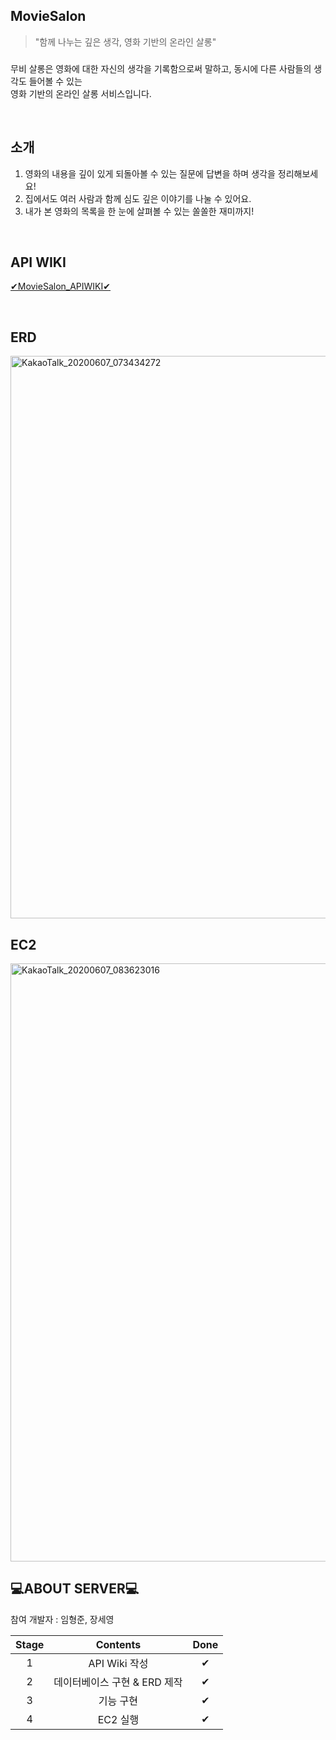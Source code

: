 ## MovieSalon
> "함께 나누는 깊은 생각, 영화 기반의 온라인 살롱"
### 
무비 살롱은 영화에 대한 자신의 생각을 기록함으로써 말하고, 동시에 다른 사람들의 생각도 들어볼 수 있는
<br> 영화 기반의 온라인 살롱 서비스입니다.

<br>

## 소개
1. 영화의 내용을 깊이 있게 되돌아볼 수 있는 질문에 답변을 하며 생각을 정리해보세요!
2. 집에서도 여러 사람과 함께 심도 깊은 이야기를 나눌 수 있어요.
3. 내가 본 영화의 목록을 한 눈에 살펴볼 수 있는 쏠쏠한 재미까지!

<br>

## API WIKI
[✔MovieSalon_APIWIKI✔](https://github.com/Soptkathon-iOS-Server/Sopkathon-SERVER/wiki/%E2%9C%94MovieSalon_API%E2%9C%94)

<br>

## ERD
<img width="900" alt="KakaoTalk_20200607_073434272" src="https://user-images.githubusercontent.com/55133871/83955855-7f245300-a892-11ea-90bd-2d4a94157d77.png">

<br>

## EC2
<img width="957" alt="KakaoTalk_20200607_083623016" src="https://user-images.githubusercontent.com/55133871/83956529-0fb26180-a89a-11ea-844c-3906c6ec9ec4.png">

<br>

## 💻ABOUT SERVER💻
참여 개발자 : 임형준, 장세영

|Stage|Contents|Done|
|:--:|:--------------:|:--:|
|1|API Wiki 작성|✔|
|2|데이터베이스 구현 & ERD 제작|✔|
|3|기능 구현|✔|
|4|EC2 실행|✔|
